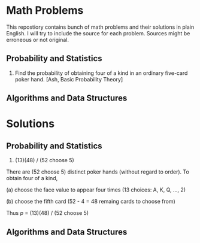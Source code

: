 # Math Problems
This repostiory contains bunch of math problems and their solutions in plain English. I will try to include the source for each problem. Sources might be erroneous or not original.

## Probability and Statistics

1. Find the probability of obtaining four of a kind in an ordinary five-card poker hand. [Ash, Basic Probability Theory]

## Algorithms and Data Structures


# Solutions

## Probability and Statistics

1. (13)(48) / (52 choose 5)

There are (52 choose 5) distinct poker hands (without regard to order). To obtain four of a kind,

(a) choose the face value to appear four times (13 choices: A, K, Q, ..., 2)

(b) choose the fifth card (52 - 4 = 48 remaing cards to choose from)

Thus *p* = (13)(48) / (52 choose 5)

## Algorithms and Data Structures
